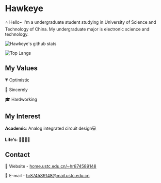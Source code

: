 # Hawkeye

:star: Hello~ I'm a undergraduate student studying in University of Science and Technology of China. My undergraduate major is electronic science and technology. 

![Hawkeye's github stats](https://github-readme-stats.vercel.app/api?username=H874589148&count_private=true&show_icons=true&theme=merko)

![Top Langs](https://github-readme-stats.vercel.app/api/top-langs/?username=H874589148&hide=javascript,html)

## My Values

:heartpulse: Optimistic

:rainbow: Sincerely

:mortar_board: Hardworking

## My Interest

**Academic**: Analog integrated circuit design:computer:

**Life's**: :basketball::tennis::bicyclist::ski:

## Contact

:crown: Website - [home.ustc.edu.cn/~hr874589148](http://home.ustc.edu.cn/~hr874589148)

:e-mail: E-mail - [hr874589148@mail.ustc.edu.cn](mailto:hr874589148@mail.ustc.edu.cn) 
